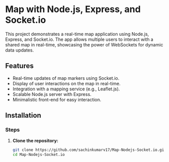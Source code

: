 # Map with Node.js, Express, and Socket.io

This project demonstrates a real-time map application using Node.js, Express, and Socket.io. The app allows multiple users to interact with a shared map in real-time, showcasing the power of WebSockets for dynamic data updates.

## Features

- Real-time updates of map markers using Socket.io.
- Display of user interactions on the map in real-time.
- Integration with a mapping service (e.g., Leaflet.js).
- Scalable Node.js server with Express.
- Minimalistic front-end for easy interaction.

## Installation

### Steps

1. **Clone the repository:**

   ```bash
   git clone https://github.com/sachinkumarv17/Map-Nodejs-Socket.io.git
   cd Map-Nodejs-Socket.io
